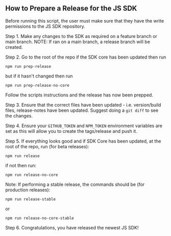 ## How to Prepare a Release for the JS SDK
Before running this script, the user must make sure that they have the write permissions to the JS SDK repository.

Step 1. Make any changes to the SDK as required on a feature branch or main branch.
NOTE: If ran on a main branch, a release branch will be created.

Step 2. Go to the root of the repo if the SDK core has been updated then run
```
npm run prep-release
```
but if it hasn't changed then run 
```
npm run prep-release-no-core
```
Follow the scripts instructions and the release has now been prepped.

Step 3. Ensure that the correct files have been updated - i.e. version/build files, release-notes have been updated. Suggest doing a `git diff` to see the changes.

Step 4. Ensure your `GITHUB_TOKEN` and `NPM_TOKEN` environment variables are set as this will allow you to create the tags/release and push it.

Step 5. If everything looks good and if SDK Core has been updated, at the root of the repo, run (for beta releases):
```
npm run release
```
if not then run:
```
npm run release-no-core
```

Note: If performing a stable release, the commands should be (for production releases):
```
npm run release-stable
```
or
```
npm run release-no-core-stable
```

Step 6. Congratulations, you have released the newest JS SDK!

